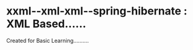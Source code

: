 xxml--xml-xml--spring-hibernate : XML Based......
====================
Created for Basic Learning..........
